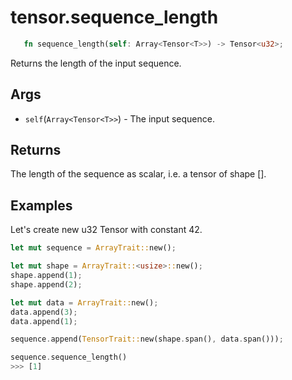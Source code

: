 # tensor.sequence_length

```rust
   fn sequence_length(self: Array<Tensor<T>>) -> Tensor<u32>;
```

Returns the length of the input sequence.

## Args

* `self`(`Array<Tensor<T>>`) - The input sequence.

## Returns

The length of the sequence as scalar, i.e. a tensor of shape [].

## Examples

Let's create new u32 Tensor with constant 42.

```rust
let mut sequence = ArrayTrait::new();

let mut shape = ArrayTrait::<usize>::new();
shape.append(1);
shape.append(2);

let mut data = ArrayTrait::new();
data.append(3);
data.append(1);

sequence.append(TensorTrait::new(shape.span(), data.span()));

sequence.sequence_length()
>>> [1]
```
